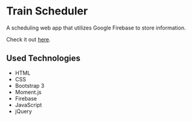 # Train Scheduler

A scheduling web app that utilizes Google Firebase to store information.

Check it out [here](https://nbernabe09.github.io/Train-Scheduler).

## Used Technologies

- HTML
- CSS
- Bootstrap 3
- Moment.js
- Firebase
- JavaScript
- jQuery